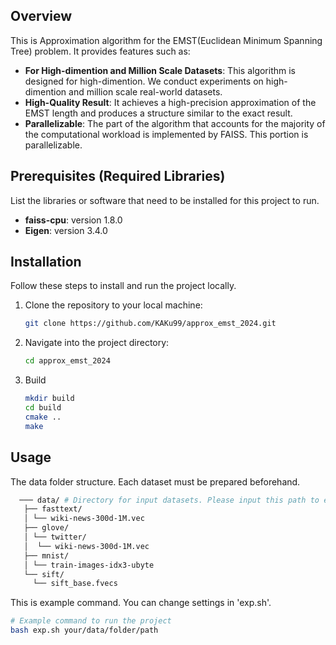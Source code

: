## Overview

This is Approximation algorithm for the EMST(Euclidean Minimum Spanning Tree) problem. It provides features such as:

- **For High-dimention and Million Scale Datasets**: This algorithm is designed for high-dimention. We conduct experiments on high-dimention and million scale real-world datasets.
- **High-Quality Result**: It achieves a high-precision approximation of the EMST length and produces a structure similar to the exact result.
- **Parallelizable**: The part of the algorithm that accounts for the majority of the computational workload is implemented by FAISS. This portion is parallelizable.
## Prerequisites (Required Libraries)

List the libraries or software that need to be installed for this project to run.

- **faiss-cpu**: version 1.8.0
- **Eigen**: version 3.4.0
  
## Installation

Follow these steps to install and run the project locally.

1. Clone the repository to your local machine:
    ```bash
    git clone https://github.com/KAKu99/approx_emst_2024.git
    ```

2. Navigate into the project directory:
    ```bash
    cd approx_emst_2024
    ```
3. Build
   ```bash
   mkdir build
   cd build
   cmake ..
   make
   ```
## Usage
The data folder structure. Each dataset must be prepared beforehand.
```bash
  ─── data/ # Directory for input datasets. Please input this path to exp.sh. 
   ├── fasttext/
   │ └── wiki-news-300d-1M.vec
   ├── glove/
   │ └── twitter/
   │  └── wiki-news-300d-1M.vec
   ├── mnist/
   │ └── train-images-idx3-ubyte
   └── sift/
     └── sift_base.fvecs
```
This is example command. You can change settings in 'exp.sh'.
```bash
# Example command to run the project
bash exp.sh your/data/folder/path
```


